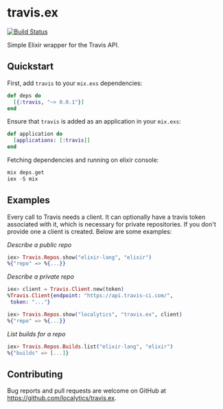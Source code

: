 # travis.ex

[![Build Status](https://travis-ci.com/localytics/travis.ex.svg?token=kQUiABmGkzyHdJdMnCnv&branch=master)](https://travis-ci.com/localytics/travis.ex)

Simple Elixir wrapper for the Travis API.

## Quickstart

First, add `travis` to your `mix.exs` dependencies:

```elixir
def deps do
  [{:travis, "~> 0.0.1"}]
end
```

Ensure that `travis` is added as an application in your `mix.exs`:

```elixir
def application do
  [applications: [:travis]]
end
```

Fetching dependencies and running on elixir console:

```elixir
mix deps.get
iex -S mix
```

## Examples

Every call to Travis needs a client. It can optionally have a travis token associated with it, which is necessary for
private repositories. If you don't provide one a client is created. Below are some examples:

*Describe a public repo*

```elixir
iex> Travis.Repos.show("elixir-lang", "elixir")
%{"repo" => %{...}}
```

*Describe a private repo*

```elixir
iex> client = Travis.Client.new(token)
%Travis.Client{endpoint: "https://api.travis-ci.com/",
 token: "..."}

iex> Travis.Repos.show("localytics", "travis.ex", client)
%{"repo" => %{...}}
```

*List builds for a repo*

```elixir
iex> Travis.Repos.Builds.list("elixir-lang", "elixir")
%{"builds" => [...]}
```

## Contributing

Bug reports and pull requests are welcome on GitHub at https://github.com/localytics/travis.ex.
